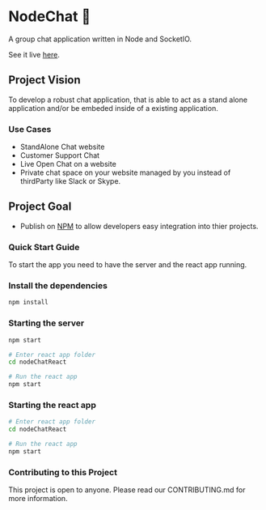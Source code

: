 # NodeChat :speech_balloon:

A group chat application written in Node and SocketIO.

See it live [here](https://chat.joshghent.com).

## Project Vision

To develop a robust chat application, that is able to act as a stand alone application and/or be embeded inside of a existing application.

### Use Cases
* StandAlone Chat website
* Customer Support Chat
* Live Open Chat on a website
* Private chat space on your website managed by you instead of thirdParty like Slack or Skype.

## Project Goal
* Publish on [NPM](www.npmjs.com) to allow developers easy integration into thier projects.

### Quick Start Guide
To start the app you need to have the server and the react app running.
### Install the dependencies
```bash
npm install
```
### Starting the server
```bash
npm start

# Enter react app folder
cd nodeChatReact

# Run the react app
npm start
```
### Starting the react app
```bash
# Enter react app folder
cd nodeChatReact

# Run the react app
npm start
```


### Contributing to this Project

This project is open to anyone. Please read our CONTRIBUTING.md for more information.
